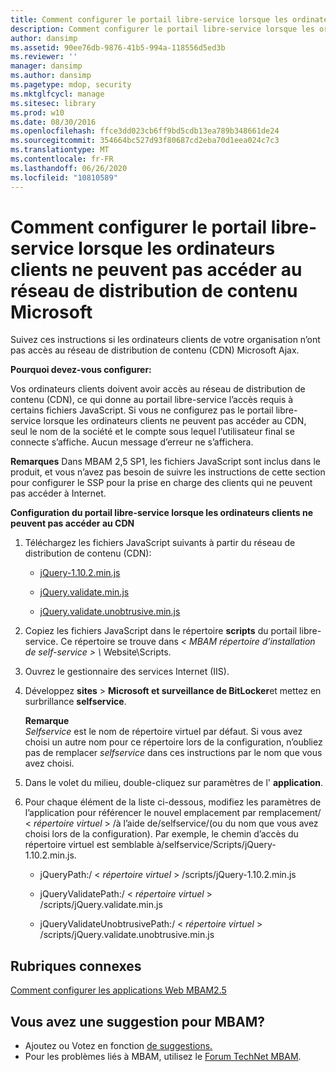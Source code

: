 ```yaml
---
title: Comment configurer le portail libre-service lorsque les ordinateurs clients ne peuvent pas accéder au réseau de distribution de contenu Microsoft
description: Comment configurer le portail libre-service lorsque les ordinateurs clients ne peuvent pas accéder au réseau de distribution de contenu Microsoft
author: dansimp
ms.assetid: 90ee76db-9876-41b5-994a-118556d5ed3b
ms.reviewer: ''
manager: dansimp
ms.author: dansimp
ms.pagetype: mdop, security
ms.mktglfcycl: manage
ms.sitesec: library
ms.prod: w10
ms.date: 08/30/2016
ms.openlocfilehash: ffce3dd023cb6ff9bd5cdb13ea789b348661de24
ms.sourcegitcommit: 354664bc527d93f80687cd2eba70d1eea024c7c3
ms.translationtype: MT
ms.contentlocale: fr-FR
ms.lasthandoff: 06/26/2020
ms.locfileid: "10810589"
---
```

# Comment configurer le portail libre-service lorsque les ordinateurs clients ne peuvent pas accéder au réseau de distribution de contenu Microsoft


Suivez ces instructions si les ordinateurs clients de votre organisation n’ont pas accès au réseau de distribution de contenu (CDN) Microsoft Ajax.

**Pourquoi devez-vous configurer:**

Vos ordinateurs clients doivent avoir accès au réseau de distribution de contenu (CDN), ce qui donne au portail libre-service l’accès requis à certains fichiers JavaScript. Si vous ne configurez pas le portail libre-service lorsque les ordinateurs clients ne peuvent pas accéder au CDN, seul le nom de la société et le compte sous lequel l’utilisateur final se connecte s’affiche. Aucun message d’erreur ne s’affichera.

**Remarques**  Dans MBAM 2,5 SP1, les fichiers JavaScript sont inclus dans le produit, et vous n’avez pas besoin de suivre les instructions de cette section pour configurer le SSP pour la prise en charge des clients qui ne peuvent pas accéder à Internet.

 

**Configuration du portail libre-service lorsque les ordinateurs clients ne peuvent pas accéder au CDN**

1. Téléchargez les fichiers JavaScript suivants à partir du réseau de distribution de contenu (CDN):

   -   [jQuery-1.10.2.min.js](https://go.microsoft.com/fwlink/?LinkID=390515)

   -   [jQuery.validate.min.js](https://go.microsoft.com/fwlink/?LinkID=390516)

   -   [jQuery.validate.unobtrusive.min.js](https://go.microsoft.com/fwlink/?LinkID=390517)

2. Copiez les fichiers JavaScript dans le répertoire **scripts** du portail libre-service. Ce répertoire se trouve dans <em> &lt; MBAM répertoire d’installation de self-service &gt; \\ </em> Website\\Scripts.

3. Ouvrez le gestionnaire des services Internet (IIS).

4. Développez **sites** &gt; **Microsoft et surveillance de BitLocker**et mettez en surbrillance **selfservice**.

   **Remarque**  
   *Selfservice* est le nom de répertoire virtuel par défaut. Si vous avez choisi un autre nom pour ce répertoire lors de la configuration, n’oubliez pas de remplacer *selfservice* dans ces instructions par le nom que vous avez choisi.

     

5. Dans le volet du milieu, double-cliquez sur paramètres de l' **application**.

6. Pour chaque élément de la liste ci-dessous, modifiez les paramètres de l’application pour référencer le nouvel emplacement par remplacement/ &lt; *répertoire virtuel* &gt; /à l’aide de/selfservice/(ou du nom que vous avez choisi lors de la configuration). Par exemple, le chemin d’accès du répertoire virtuel est semblable à/selfservice/Scripts/jQuery-1.10.2.min.js.

   -   jQueryPath:/ &lt; *répertoire virtuel* &gt; /scripts/jQuery-1.10.2.min.js

   -   jQueryValidatePath:/ &lt; *répertoire virtuel* &gt; /scripts/jQuery.validate.min.js

   -   jQueryValidateUnobtrusivePath:/ &lt; *répertoire virtuel* &gt; /scripts/jQuery.validate.unobtrusive.min.js



## Rubriques connexes


[Comment configurer les applications Web MBAM2.5](how-to-configure-the-mbam-25-web-applications.md)

 

## Vous avez une suggestion pour MBAM?
- Ajoutez ou Votez en fonction [de suggestions.](http://mbam.uservoice.com/forums/268571-microsoft-bitlocker-administration-and-monitoring) 
- Pour les problèmes liés à MBAM, utilisez le [Forum TechNet MBAM](https://social.technet.microsoft.com/Forums/home?forum=mdopmbam). 





